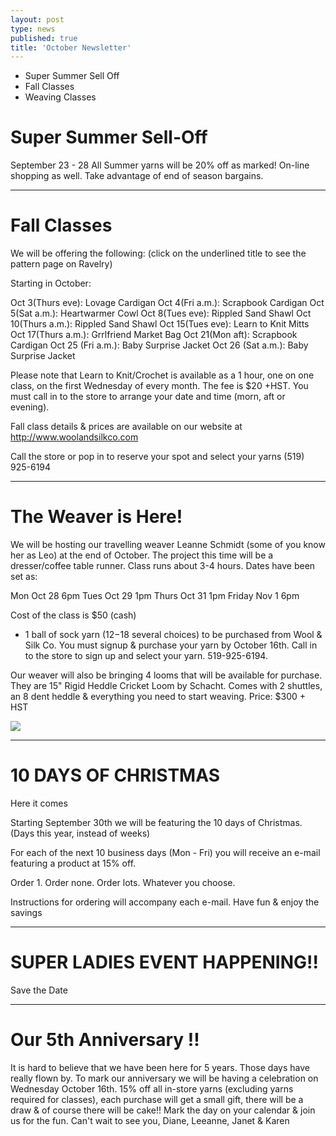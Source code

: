 ```yaml
---
layout: post
type: news
published: true
title: 'October Newsletter'
---
```


- Super Summer Sell Off
- Fall Classes
- Weaving Classes

<h1>Super Summer Sell-Off</h1>
September 23 - 28  
All Summer yarns will be 20% off as marked! On-line shopping as well. Take advantage of end of season bargains.

<hr>

<h1>Fall Classes</h1>
 
We will be offering the following:
(click on the underlined title to see the pattern page on Ravelry) 

Starting in October:

Oct 3(Thurs eve): Lovage Cardigan
Oct 4(Fri a.m.): Scrapbook Cardigan
Oct 5(Sat a.m.): Heartwarmer Cowl
Oct 8(Tues eve): Rippled Sand Shawl
Oct 10(Thurs a.m.): Rippled Sand Shawl
Oct 15(Tues eve): Learn to Knit Mitts
Oct 17(Thurs a.m.): Grrlfriend Market Bag
Oct 21(Mon aft): Scrapbook Cardigan
Oct 25 (Fri a.m.): Baby Surprise Jacket
Oct 26 (Sat a.m.): Baby Surprise Jacket

Please note that Learn to Knit/Crochet is available as a 1 hour, one on one class, on the first Wednesday of every month. The fee is $20 +HST. You must call in to the store to arrange your date and time (morn, aft or evening). 

Fall class details & prices are available on our website at http://www.woolandsilkco.com

Call the store or pop in to reserve your spot and select your yarns
(519) 925-6194
 
<hr>

<h1>The Weaver is Here!</h1>

We will be hosting our travelling weaver Leanne Schmidt (some of you know her as Leo) at the end of October. The project this time will be a dresser/coffee table runner. Class runs about 3-4 hours. Dates have been set as:

Mon Oct 28 6pm
Tues Oct 29 1pm
Thurs Oct 31 1pm
Friday Nov 1 6pm
 
Cost of the class is $50 (cash)
+ 1 ball of sock yarn ($12-$18 several choices) to be purchased from Wool & Silk Co. You must signup & purchase your yarn by October 16th.
Call in to the store to sign up and select your yarn. 519-925-6194.

Our weaver will also be bringing 4 looms that will be available for purchase. They are 15" Rigid Heddle Cricket Loom by Schacht. Comes with 2 shuttles, an 8 dent heddle & everything you need to start weaving. 
Price: $300 + HST

<img src="octnews_weaving.jpg" />

<hr>

<h1>10 DAYS OF CHRISTMAS</h1>

Here it comes

Starting September 30th we will be featuring the 10 days of Christmas. (Days this year, instead of weeks)

For each of the next 10 business days (Mon - Fri) you will receive an e-mail featuring a product at 15% off.

Order 1. Order none. Order lots. Whatever you choose.

Instructions for ordering will accompany each e-mail. Have fun & enjoy the savings

<hr>

<h1>SUPER LADIES EVENT HAPPENING!!</h1>

Save the Date

<hr>

<h1>Our 5th Anniversary !!</h1>
 
It is hard to believe that we have been here for 5 years. Those days have really flown by. To mark our anniversary we will be having a celebration on Wednesday October 16th. 15% off all in-store yarns (excluding yarns required for classes), each purchase will get a small gift, there will be a draw & of course there will be cake!! 
Mark the day on your calendar & join us for the fun.
Can't wait to see you,
Diane, Leeanne, Janet & Karen 


